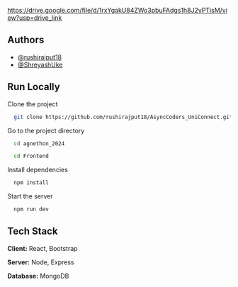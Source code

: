 


https://drive.google.com/file/d/1rxYgakU84ZWo3pbuFAdgs1h8J2yPTisM/view?usp=drive_link 
## Authors

- [@rushirajput18](https://github.com/rushirajput18)
- [@ShreyashUke](https://github.com/ShreyashUke)


## Run Locally

Clone the project

```bash
  git clone https://github.com/rushirajput18/AsyncCoders_UniConnect.git
```

Go to the project directory

```bash
  cd agnethon_2024
```
```bash
  cd Frontend
```

Install dependencies

```bash
  npm install
```

Start the server

```bash
  npm run dev
```


## Tech Stack

**Client:** React, Bootstrap

**Server:** Node, Express

**Database:** MongoDB

